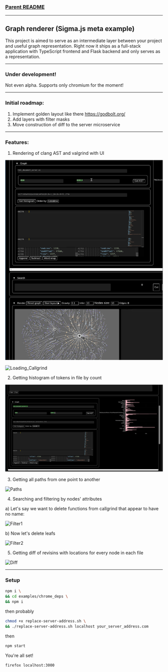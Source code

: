 ### [Parent README](https://github.com/jacomyal/sigma.js/blob/main/README.md)

---
## Graph renderer (Sigma.js meta example)
This project is aimed to serve as an intermediate layer between your project and useful graph representation. Right now it ships as a full-stack application with TypeScript frontend and Flask backend and only serves as a representation.

---
### Under development!
Not even alpha. Supports only chromium for the moment!

---
### Initial roadmap:
1. Implement golden layout like there https://godbolt.org/
2. Add layers with filter masks
3. Move construction of diff to the server microservice
---
### Features:
1. Rendering of clang AST and valgrind with UI

![Loading_AST](gif/loading-ast.gif)

![Loading_Callgrind](gif/callgrind-loading.gif)

2. Getting histogram of tokens in file by count

![Histogram](gif/hist.gif)

3. Getting all paths from one point to another

![Paths](gif/paths.gif)

4. Searching and filtering by nodes' attributes

  a) Let's say we want to delete functions from callgrind that appear to have no name:

  ![Filter1](gif/callgrind-filter-1.gif)

  b) Now let's delete leafs

  ![Filter2](gif/callgrind-filter-2.gif)

5. Getting diff of revisins with locations for every node in each file

![Diff](gif/diff.gif)

---
### Setup
```bash
npm i \
&& cd examples/chrome_deps \
&& npm i
```
then probably
```bash
chmod +x replace-server-address.sh \
&& ./replace-server-address.sh localhost your_server_address.com
```
then
```bash
npm start
```
You're all set!
```bash
firefox localhost:3000
```